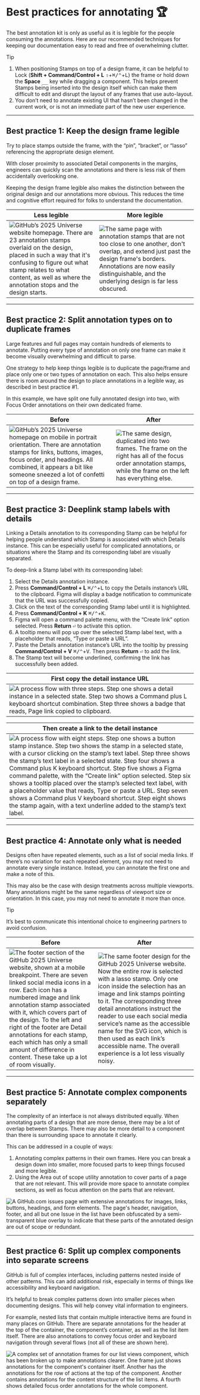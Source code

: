 # Best practices for annotating 🏆

The best annotation kit is only as useful as it is legible for the people consuming the annotations. Here are our recommended techniques for keeping our documentation easy to read and free of overwhelming clutter.

> [!TIP]
> 1. When positioning Stamps on top of a design frame, it can be helpful to Lock (**Shift + Command/Control + L** <kbd>⇧</kbd>+<kbd>⌘/⌃</kbd>+<kbd>L</kbd>) the frame or hold down the **Space** <kbd>__</kbd> key while dragging a component. This helps prevent Stamps being inserted into the design itself which can make them difficult to edit and disrupt the layout of any frames that use auto-layout.
> 2. You don’t need to annotate existing UI that hasn’t been changed in the current work, or is not an immediate part of the new user experience.

---

## Best practice 1: Keep the design frame legible
Try to place stamps outside the frame, with the “pin”, “bracket”, or “lasso” referencing the appropriate design element. 

With closer proximity to associated Detail components in the margins, engineers can quickly scan the annotations and there is less risk of them accidentally overlooking one.

Keeping the design frame legible also makes the distinction between the original design and our annotations more obvious. This reduces the time and cognitive effort required for folks to understand the documentation.

| **Less legible** | **More legible** |
|--|--|
| <img alt="GitHub’s 2025 Universe website homepage. There are 23 annotation stamps overlaid on the design, placed in such a way that it's confusing to figure out what stamp relates to what content, as well as where the annotation stops and the design starts." src="https://github.com/user-attachments/assets/4aa227ec-2fca-4013-b919-b056a3616407" /> | <img alt="The same page with annotation stamps that are not too close to one another, don't overlap, and extend just past the design frame's borders. Annotations are now easily distinguishable, and the underlying design is far less obscured." src="https://github.com/user-attachments/assets/84395858-46e9-477f-be60-2c2a8917c9d2" />  |


---

## Best practice 2: Split annotation types on to duplicate frames
Large features and full pages may contain hundreds of elements to annotate. Putting every type of annotation on only one frame can make it become visually overwhelming and difficult to parse. 

One strategy to help keep things legible is to duplicate the page/frame and place only one or two types of annotation on each. This also helps ensure there is room around the design to place annotations in a legible way, as described in best practice #1.

In this example, we have split one fully annotated design into two, with Focus Order annotations on their own dedicated frame.  

| **Before** | **After** |
|--|--|
| <img alt="GitHub’s 2025 Universe homepage on mobile in portrait orientation. There are annotation stamps for links, buttons, images, focus order, and headings. All combined, it appears a bit like someone sneezed a lot of confetti on top of a design frame." src="https://github.com/user-attachments/assets/2fb7d81a-e41b-43b6-b1ab-8a74a038f05a" /> | <img alt="The same design, duplicated into two frames. The frame on the right has all of the focus order annotation stamps, while the frame on the left has everything else." src="https://github.com/user-attachments/assets/26ab5239-6b41-4812-8755-33d84c315da0" /> |

---

## Best practice 3: Deeplink stamp labels with details
Linking a Details annotation to its corresponding Stamp can be helpful for helping people understand which Stamp is associated with which Details instance. This can be especially useful for complicated annotations, or situations where the Stamp and its corresponding label are visually separated.

To deep-link a Stamp label with its corresponding label:

1. Select the Details annotation instance.
2. Press **Command/Control + L** <kbd>⌘/⌃</kbd>+<kbd>L</kbd> to copy the Details instance’s URL to the clipboard. Figma will display a badge notification to communicate that the URL was successfully copied.
3. Click on the text of the corresponding Stamp label until it is highlighted.
4. Press **Command/Control + K** <kbd>⌘/⌃</kbd>+<kbd>K</kbd>.
5. Figma will open a command palette menu, with the “Create link” option selected. Press **Return** <kbd>⏎</kbd> to activate this option.
6. A tooltip menu will pop up over the selected Stamp label text, with a placeholder that reads, “Type or paste a URL”.
7. Paste the Details annotation instance’s URL into the tooltip by pressing **Command/Control + V** <kbd>⌘/⌃</kbd>+<kbd>V</kbd>. Then press **Return** <kbd>⏎</kbd> to add the link.
8. The Stamp text will become underlined, confirming the link has successfully been added. 


| **First copy the detail instance URL** |
|--|
| <img alt="A process flow with three steps. Step one shows a detail instance in a selected state. Step two shows a Command plus L keyboard shortcut combination. Step three shows a badge that reads, Page link copied to clipboard." src="https://github.com/user-attachments/assets/0ac6f1e6-3aa0-4ef4-a05c-2fbe12f217c2" /> |

| **Then create a link to the detail instance** |
|--|
| <img alt="A process flow with eight steps. Step one shows a button stamp instance. Step two shows the stamp in a selected state, with a cursor clicking on the stamp’s text label. Step three shows the stamp’s text label in a selected state. Step four shows a Command plus K keyboard shortcut. Step five shows a Figma command palette, with the “Create link” option selected. Step six shows a tooltip placed over the stamp’s selected text label, with a placeholder value that reads, Type or paste a URL. Step seven shows a Command plus V keyboard shortcut. Step eight shows the stamp again, with a text underline added to the stamp’s text label." src="https://github.com/user-attachments/assets/53053e46-e72b-4cfd-ac18-a9f78160855a" /> |


---

## Best practice 4: Annotate only what is needed
Designs often have repeated elements, such as a list of social media links. If there’s no variation for each repeated element, you may not need to annotate every single instance. Instead, you can annotate the first one and make a note of this.

This may also be the case with design treatments across multiple viewports. Many annotations might be the same regardless of viewport size or orientation. In this case, you may not need to annotate it more than once.

> [!TIP]
> It’s best to communicate this intentional choice to engineering partners to avoid confusion.

| **Before** | **After** |
|--|--|
| <img alt="The footer section of the GitHub 2025 Universe website, shown at a mobile breakpoint. There are seven linked social media icons in a row. Each icon has a numbered image and link annotation stamp associated with it, which covers part of the design. To the left and right of the footer are Detail annotations for each stamp, each which has only a small amount of difference in content. These take up a lot of room visually." src="https://github.com/user-attachments/assets/f7cfbc9c-0ccb-4571-8371-5b7decd8cc74" /> | <img alt="The same footer design for the GitHub 2025 Universe website. Now the entire row is selected with a lasso stamp. Only one icon inside the selection has an image and link stamps pointing to it. The corresponding three detail annotations instruct the reader to use each social media service’s name as the accessible name for the SVG icon, which is then used as each link’s accessible name. The overall experience is a lot less visually noisy." src="https://github.com/user-attachments/assets/8a587340-cdbd-460b-bd2e-97bd9f00ff90" /> |

---

## Best practice 5: Annotate complex components separately
The complexity of an interface is not always distributed equally. When annotating parts of a design that are more dense, there may be a lot of overlap between Stamps. There may also be more detail to a component than there is surrounding space to annotate it clearly.

This can be addressed in a couple of ways:

1. Annotating complex patterns in their own frames. Here you can break a design down into smaller, more focused parts to keep  things focused and more legible.
2. Using the Area out of scope utility annotation to cover parts of a page that are not relevant. This will provide more space to annotate complex sections, as well as focus attention on the parts that are relevant.


<img alt="A GitHub.com issues page with extensive annotations for images, links, buttons, headings, and form elements. The page's header, navigation, footer, and all but one Issue in the list have been obfuscated by a semi-transparent blue overlay to indicate that these parts of the annotated design are out of scope or redundant." src="https://github.com/user-attachments/assets/058f8720-9ead-4b35-a4eb-cd33de6a86e2" />

---

## Best practice 6: Split up complex components into separate screens

GitHub is full of complex interfaces, including patterns nested inside of other patterns. This can add additional risk, especially in terms of things like accessibility and keyboard navigation.

It’s helpful to break complex patterns down into smaller pieces when documenting designs. This will help convey vital information to engineers.

For example, nested lists that contain multiple interactive items are found in many places on GitHub. There are separate annotations for the header at the top of the container, the component’s container, as well as the list item itself. There are also annotations to convey focus order and keyboard navigation through several flows (not all of these are shown here).

<img alt="A complex set of annotation frames for our list views component, which has been broken up to make annotations clearer. One frame just shows annotations for the component's container itself. Another has the annotations for the row of actions at the top of the component. Another contains annotations for the content structure of the list items. A fourth shows detailed focus order annotations for the whole component." src="https://github.com/user-attachments/assets/1aedef8f-a99b-4a02-9fb0-477d8d950db1" />
